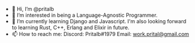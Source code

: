 - 👋 Hi, I’m @pritalb
- 👀 I’m interested in being a Language-Agnostic Programmer.
- 🌱 I’m currently learning Django and Javascript. I'm also looking forward to learning Rust, C++, Erlang and Elixir in future.
- 📫 How to reach me:
   Discord: Pritalb#1979
   Email: work.prital@gmail.com

<!---
pritalb/pritalb is a ✨ special ✨ repository because its `README.md` (this file) appears on your GitHub profile.
You can click the Preview link to take a look at your changes.
--->

